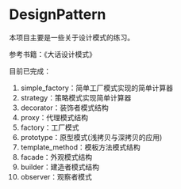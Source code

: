 # DesignPattern
本项目主要是一些关于设计模式的练习。

参考书籍：《大话设计模式》

目前已完成：

1. simple_factory：简单工厂模式实现的简单计算器
2. strategy：策略模式实现简单计算器
3. decorator：装饰者模式结构
4. proxy：代理模式结构
5. factory：工厂模式
6. prototype：原型模式(浅拷贝与深拷贝的应用)
7. template_method：模板方法模式结构
8. facade：外观模式结构
9. builder：建造者模式结构
10. observer：观察者模式
